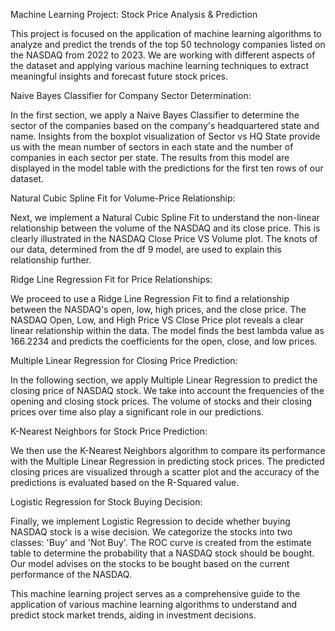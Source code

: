 Machine Learning Project: Stock Price Analysis & Prediction

This project is focused on the application of machine learning algorithms to analyze and predict the trends of the top 50 technology companies listed on the NASDAQ from 2022 to 2023. We are working with different aspects of the dataset and applying various machine learning techniques to extract meaningful insights and forecast future stock prices.

Naive Bayes Classifier for Company Sector Determination:

In the first section, we apply a Naive Bayes Classifier to determine the sector of the companies based on the company's headquartered state and name. Insights from the boxplot visualization of Sector vs HQ State provide us with the mean number of sectors in each state and the number of companies in each sector per state. The results from this model are displayed in the model table with the predictions for the first ten rows of our dataset.

Natural Cubic Spline Fit for Volume-Price Relationship:

Next, we implement a Natural Cubic Spline Fit to understand the non-linear relationship between the volume of the NASDAQ and its close price. This is clearly illustrated in the NASDAQ Close Price VS Volume plot. The knots of our data, determined from the df 9 model, are used to explain this relationship further.

Ridge Line Regression Fit for Price Relationships:

We proceed to use a Ridge Line Regression Fit to find a relationship between the NASDAQ's open, low, high prices, and the close price. The NASDAQ Open, Low, and High Price VS Close Price plot reveals a clear linear relationship within the data. The model finds the best lambda value as 166.2234 and predicts the coefficients for the open, close, and low prices.

Multiple Linear Regression for Closing Price Prediction:

In the following section, we apply Multiple Linear Regression to predict the closing price of NASDAQ stock. We take into account the frequencies of the opening and closing stock prices. The volume of stocks and their closing prices over time also play a significant role in our predictions.

K-Nearest Neighbors for Stock Price Prediction:

We then use the K-Nearest Neighbors algorithm to compare its performance with the Multiple Linear Regression in predicting stock prices. The predicted closing prices are visualized through a scatter plot and the accuracy of the predictions is evaluated based on the R-Squared value.

Logistic Regression for Stock Buying Decision:

Finally, we implement Logistic Regression to decide whether buying NASDAQ stock is a wise decision. We categorize the stocks into two classes: 'Buy' and 'Not Buy'. The ROC curve is created from the estimate table to determine the probability that a NASDAQ stock should be bought. Our model advises on the stocks to be bought based on the current performance of the NASDAQ.

This machine learning project serves as a comprehensive guide to the application of various machine learning algorithms to understand and predict stock market trends, aiding in investment decisions.
